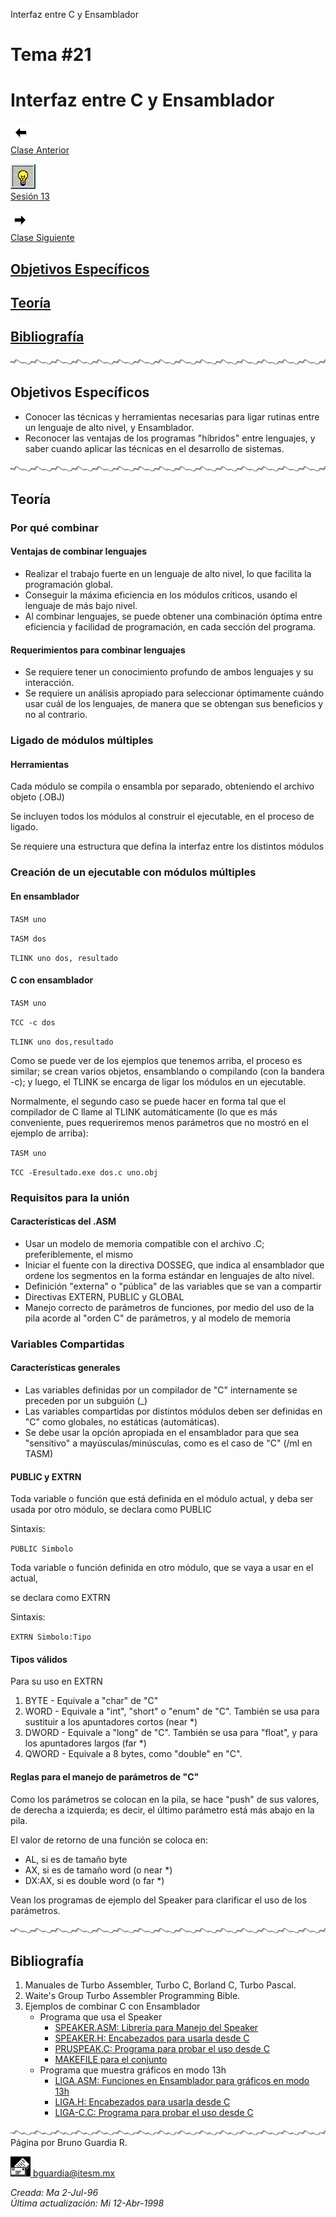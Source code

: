  Interfaz entre C y Ensamblador

Tema #21
========

Interfaz entre C y Ensamblador
==============================

[![Sesión Anterior](../../images/anterior.gif)  
Clase Anterior](clase20.md)

[![Sesión](../../images/light.gif)  
Sesión 13](../Sesiones/sv13.htm)

[![Sesión Siguiente](../../images/sigue.gif)  
Clase Siguiente](../Temas/clase22.md)

[Objetivos Específicos](#objetivo)
----------------------------------

[Teoría](#teoria)
-----------------

[Bibliografía](#biblio)
-----------------------

![Línea de separación](../../images/waveline.gif)

Objetivos Específicos
---------------------

*   Conocer las técnicas y herramientas necesarias para ligar rutinas entre un lenguaje de alto nivel, y Ensamblador.
*   Reconocer las ventajas de los programas "híbridos" entre lenguajes, y saber cuando aplicar las técnicas en el desarrollo de sistemas.

![Línea de separación](../../images/waveline.gif)

Teoría
------

### Por qué combinar

#### Ventajas de combinar lenguajes

*   Realizar el trabajo fuerte en un lenguaje de alto nivel, lo que facilita la programación global.
*   Conseguir la máxima eficiencia en los módulos críticos, usando el lenguaje de más bajo nivel.
*   Al combinar lenguajes, se puede obtener una combinación óptima entre eficiencia y facilidad de programación, en cada sección del programa.

#### Requerimientos para combinar lenguajes

*   Se requiere tener un conocimiento profundo de ambos lenguajes y su interacción.
*   Se requiere un análisis apropiado para seleccionar óptimamente cuándo usar cuál de los lenguajes, de manera que se obtengan sus beneficios y no al contrario.

### Ligado de módulos múltiples

#### Herramientas

Cada módulo se compila o ensambla por separado, obteniendo el archivo objeto (.OBJ)

Se incluyen todos los módulos al construir el ejecutable, en el proceso de ligado.

Se requiere una estructura que defina la interfaz entre los distintos módulos

### Creación de un ejecutable con módulos múltiples

#### En ensamblador

`TASM uno`

`TASM dos`

`TLINK uno dos, resultado`

#### C con ensamblador

`TASM uno`

`TCC -c dos`

`TLINK uno dos,resultado`

Como se puede ver de los ejemplos que tenemos arriba, el proceso es similar; se crean varios objetos, ensamblando o compilando (con la bandera -c); y luego, el TLINK se encarga de ligar los módulos en un ejecutable.

Normalmente, el segundo caso se puede hacer en forma tal que el compilador de C llame al TLINK automáticamente (lo que es más conveniente, pues requeriremos menos parámetros que no mostró en el ejemplo de arriba):

`TASM uno`

`TCC -Eresultado.exe dos.c uno.obj`

### Requisitos para la unión

#### Características del .ASM

*   Usar un modelo de memoria compatible con el archivo .C; preferiblemente, el mismo
*   Iniciar el fuente con la directiva DOSSEG, que indica al ensamblador que ordene los segmentos en la forma estándar en lenguajes de alto nivel.
*   Definición "externa" o "pública" de las variables que se van a compartir
*   Directivas EXTERN, PUBLIC y GLOBAL
*   Manejo correcto de parámetros de funciones, por medio del uso de la pila acorde al "orden C" de parámetros, y al modelo de memoria

### Variables Compartidas

#### Características generales

*   Las variables definidas por un compilador de "C" internamente se preceden por un subguión (\_)
*   Las variables compartidas por distintos módulos deben ser definidas en "C" como globales, no estáticas (automáticas).
*   Se debe usar la opción apropiada en el ensamblador para que sea "sensitivo" a mayúsculas/minúsculas, como es el caso de "C" (/ml en TASM)

#### PUBLIC y EXTRN

Toda variable o función que está definida en el módulo actual, y deba ser usada por otro módulo, se declara como PUBLIC

Sintaxis:

`PUBLIC Simbolo`

Toda variable o función definida en otro módulo, que se vaya a usar en el actual,

se declara como EXTRN

Sintaxis:

`EXTRN Simbolo:Tipo`

#### Tipos válidos

Para su uso en EXTRN

1.  BYTE - Equivale a "char" de "C"
2.  WORD - Equivale a "int", "short" o "enum" de "C". También se usa para sustituir a los apuntadores cortos (near \*)
3.  DWORD - Equivale a "long" de "C". También se usa para "float", y para los apuntadores largos (far \*)
4.  QWORD - Equivale a 8 bytes, como "double" en "C".

#### Reglas para el manejo de parámetros de "C"

Como los parámetros se colocan en la pila, se hace "push" de sus valores, de derecha a izquierda; es decir, el último parámetro está más abajo en la pila.

El valor de retorno de una función se coloca en:

*   AL, si es de tamaño byte
*   AX, si es de tamaño word (o near \*)
*   DX:AX, si es double word (o far \*)

Vean los programas de ejemplo del Speaker para clarificar el uso de los parámetros.

![Línea de separación](../../images/waveline.gif)

Bibliografía
------------

1.  Manuales de Turbo Assembler, Turbo C, Borland C, Turbo Pascal.
2.  Waite's Group Turbo Assembler Programming Bible.
3.  Ejemplos de combinar C con Ensamblador
    *   Programa que usa el Speaker
        *   [SPEAKER.ASM: Librería para Manejo del Speaker](../programa/speaker.asm)
        *   [SPEAKER.H: Encabezados para usarla desde C](../programa/speaker.h)
        *   [PRUSPEAK.C: Programa para probar el uso desde C](../programa/pruspeak.c)
        *   [MAKEFILE para el conjunto](../programa/makespk)
    *   Programa que muestra gráficos en modo 13h
        *   [LIGA.ASM: Funciones en Ensamblador para gráficos en modo 13h](../programa/liga.asm)
        *   [LIGA.H: Encabezados para usarla desde C](../programa/liga.h)
        *   [LIGA-C.C: Programa para probar el uso desde C](../programa/liga-c.c)

![Línea de separación](../../images/waveline.gif) Página por Bruno Guardia R.

 [![Correo](../../images/mail.gif) bguardia@itesm.mx](mailto:bguardia@campus.ccm.itesm.mx)

_Creada: Ma 2-Jul-96_  
_Última actualización: Mi 12-Abr-1998_